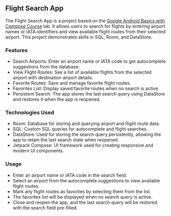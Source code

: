 ## Flight Search App
The Flight Search App is a project based on the [Google Android Basics with Compose Course](https://developer.android.com/codelabs/basic-android-kotlin-compose-flight-search) lab. It allows users to search for flights by entering airport names or IATA identifiers and view available flight routes from their selected airport. This project demonstrates skills in SQL, Room, and DataStore.

### Features
- Search Airports: Enter an airport name or IATA code to get autocomplete suggestions from the database.
- View Flight Routes: See a list of available flights from the selected airport with destination airport details.
- Favorite Routes: Save and manage favorite flight routes.
- Favorites List: Display saved favorite routes when no search is active.
- Persistent Search: The app stores the last search query using DataStore and restores it when the app is reopened.

### Technologies Used
- Room: Database for storing and querying airport and flight route data.
- SQL: Custom SQL queries for autocomplete and flight searches.
- DataStore: Used for storing the search query persistently, allowing the app to retain the last search state when reopened.
- Jetpack Compose: UI framework used for creating responsive and modern UI components.

### Usage
- Enter an airport name or IATA code in the search field.
- Select an airport from the autocomplete suggestions to view available flight routes.
- Mark any flight routes as favorites by selecting them from the list.
- The favorites list will be displayed when no search query is active.
- Close and reopen the app, and the last search query will be restored with the search field pre-filled.
